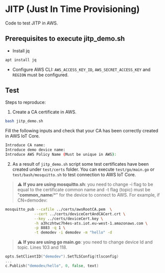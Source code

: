 # JITP (Just In Time Provisioning)

Code to test JITP in AWS.

## Prerequisites to execute jitp_demo.sh

- Install jq
```bash
apt install jq
```
- Configure AWS CLI: `AWS_ACCESS_KEY_ID`, `AWS_SECRET_ACCESS_KEY` and `REGION` must be configured.

## Test

Steps to reproduce:

 1. Create a CA certificate in AWS.
 ```bash
 bash jitp_demo.sh
 ```
 Fill the following inputs and check that your CA has been correctly created in AWS IoT Core.
 ```bash
Introduce CA name: 
Introduce demo device name:
Introduce AWS Policy Name (Must be unique in AWS):
 ```
 2. As a result of `jitp_demo.sh` script some test certificates have been created under `test/certs` folder. You can execute `test/go/main.go` or `test/bash/mosquitto.sh` to test connection to AWS IoT Core.
 > :warning: **If you are using mosquitto.sh**: you need to change -i flag to be equal to the certificate common name and -t flag (topic) must be "**common_name**/*" for the device to connect to AWS. For example, if CN=demodev:
 ```bash
mosquitto_pub --cafile ../certs/awsRootCA.pem  \
              --cert ../certs/deviceCertAndCACert.crt \
              --key ../certs/deviceCert.key \
              -h a3hczhtwc7h4es-ats.iot.eu-west-1.amazonaws.com \
              -p 8883 -q 1 \
              -t demodev -i demodev -m "hello" -d 
 ```

  > :warning: **If you are using go main.go**: you need to change device Id and topic. Lines 103 and 118.
  ```go
  opts.SetClientID("demodev").SetTLSConfig(tlsconfig)
  ...
  c.Publish("demodev/hello", 0, false, text)
  ```

